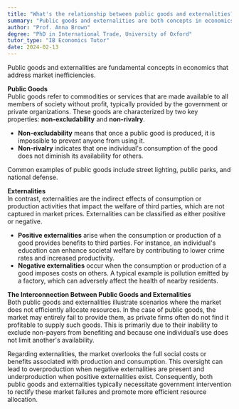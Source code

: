 ```yaml
---
title: "What's the relationship between public goods and externalities?"
summary: "Public goods and externalities are both concepts in economics that deal with market inefficiencies."
author: "Prof. Anna Brown"
degree: "PhD in International Trade, University of Oxford"
tutor_type: "IB Economics Tutor"
date: 2024-02-13
---
```


Public goods and externalities are fundamental concepts in economics that address market inefficiencies. 

**Public Goods**  
Public goods refer to commodities or services that are made available to all members of society without profit, typically provided by the government or private organizations. These goods are characterized by two key properties: **non-excludability** and **non-rivalry**. 

- **Non-excludability** means that once a public good is produced, it is impossible to prevent anyone from using it. 
- **Non-rivalry** indicates that one individual's consumption of the good does not diminish its availability for others.

Common examples of public goods include street lighting, public parks, and national defense.

**Externalities**  
In contrast, externalities are the indirect effects of consumption or production activities that impact the welfare of third parties, which are not captured in market prices. Externalities can be classified as either positive or negative. 

- **Positive externalities** arise when the consumption or production of a good provides benefits to third parties. For instance, an individual's education can enhance societal welfare by contributing to lower crime rates and increased productivity.
- **Negative externalities** occur when the consumption or production of a good imposes costs on others. A typical example is pollution emitted by a factory, which can adversely affect the health of nearby residents.

**The Interconnection Between Public Goods and Externalities**  
Both public goods and externalities illustrate scenarios where the market does not efficiently allocate resources. In the case of public goods, the market may entirely fail to provide them, as private firms often do not find it profitable to supply such goods. This is primarily due to their inability to exclude non-payers from benefiting and because one individual’s use does not limit another's availability.

Regarding externalities, the market overlooks the full social costs or benefits associated with production and consumption. This oversight can lead to overproduction when negative externalities are present and underproduction when positive externalities exist. Consequently, both public goods and externalities typically necessitate government intervention to rectify these market failures and promote more efficient resource allocation.
    